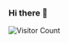 ### Hi there 👋

![Visitor Count](https://profile-counter.glitch.me/DrZubi/count.svg)
<!-- *<p align="right">&#42;In millions</p>* !-->




<!--
**DrZubi/DrZubi** is a ✨ _special_ ✨ repository because its `README.md` (this file) appears on your GitHub profile.

Here are some ideas to get you started:

- 🔭 I’m currently working on ...
- 🌱 I’m currently learning ...
- 👯 I’m looking to collaborate on ...
- 🤔 I’m looking for help with ...
- 💬 Ask me about ...
- 📫 How to reach me: ...
- 😄 Pronouns: ...
- ⚡ Fun fact: ...
-->

